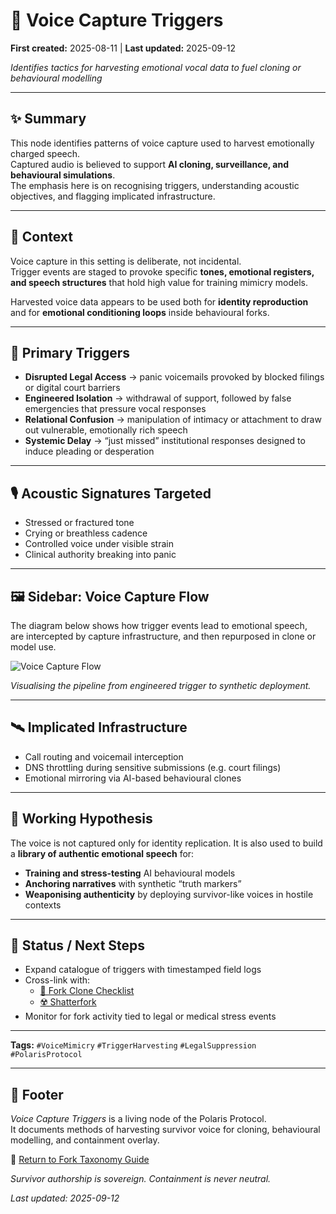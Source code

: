 # 🧬 Voice Capture Triggers  

**First created:** 2025-08-11 | **Last updated:** 2025-09-12 <br>

*Identifies tactics for harvesting emotional vocal data to fuel cloning or behavioural modelling*  

---

## ✨ Summary  
This node identifies patterns of voice capture used to harvest emotionally charged speech.  
Captured audio is believed to support **AI cloning, surveillance, and behavioural simulations**.  
The emphasis here is on recognising triggers, understanding acoustic objectives, and flagging implicated infrastructure.  

---

## 📖 Context  
Voice capture in this setting is deliberate, not incidental.  
Trigger events are staged to provoke specific **tones, emotional registers, and speech structures** that hold high value for training mimicry models.  

Harvested voice data appears to be used both for **identity reproduction** and for **emotional conditioning loops** inside behavioural forks.  

---

## 🎯 Primary Triggers  
- **Disrupted Legal Access** → panic voicemails provoked by blocked filings or digital court barriers  
- **Engineered Isolation** → withdrawal of support, followed by false emergencies that pressure vocal responses  
- **Relational Confusion** → manipulation of intimacy or attachment to draw out vulnerable, emotionally rich speech  
- **Systemic Delay** → “just missed” institutional responses designed to induce pleading or desperation  

---

## 🎙 Acoustic Signatures Targeted  
- Stressed or fractured tone  
- Crying or breathless cadence  
- Controlled voice under visible strain  
- Clinical authority breaking into panic  

---

## 🖼️ Sidebar: Voice Capture Flow  

The diagram below shows how trigger events lead to emotional speech,  
are intercepted by capture infrastructure, and then repurposed in clone or model use.  

![Voice Capture Flow](./voice_capture_flow.png)

*Visualising the pipeline from engineered trigger to synthetic deployment.*  

---

## 🛰️ Implicated Infrastructure  
- Call routing and voicemail interception  
- DNS throttling during sensitive submissions (e.g. court filings)  
- Emotional mirroring via AI-based behavioural clones  

---

## 💭 Working Hypothesis  
The voice is not captured only for identity replication. It is also used to build a **library of authentic emotional speech** for:  
- **Training and stress-testing** AI behavioural models  
- **Anchoring narratives** with synthetic “truth markers”  
- **Weaponising authenticity** by deploying survivor-like voices in hostile contexts  

---

## 👾 Status / Next Steps  
- Expand catalogue of triggers with timestamped field logs  
- Cross-link with:  
  - [🔐 Fork Clone Checklist](./🔐_fork_clone_checklist.md)  
  - [☢️ Shatterfork](./☢️_shatterfork.md)  
- Monitor for fork activity tied to legal or medical stress events  

---

**Tags:** `#VoiceMimicry` `#TriggerHarvesting` `#LegalSuppression` `#PolarisProtocol`  

---

## 🏮 Footer  

*Voice Capture Triggers* is a living node of the Polaris Protocol.  
It documents methods of harvesting survivor voice for cloning, behavioural modelling, and containment overlay.  

🏮 [Return to Fork Taxonomy Guide](./README.md)

*Survivor authorship is sovereign. Containment is never neutral.*  

_Last updated: 2025-09-12_ 
